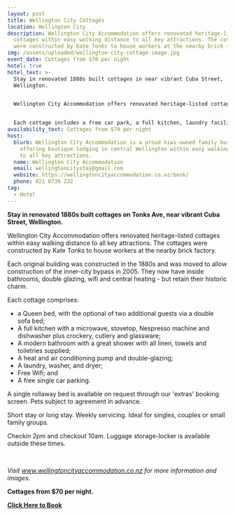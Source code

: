 ```yaml
---
layout: post
title: Wellington City Cottages
location: Wellington City
description: Wellington City Accommodation offers renovated heritage-listed
  cottages within easy walking distance to all key attractions. The cottages
  were constructed by Kate Tonks to house workers at the nearby brick factory.
img: /assets/uploaded/wellington-city-cottage-image.jpg
event_date: Cottages from $70 per night
hotel: true
hotel_text: >-
  Stay in renovated 1880s built cottages in near vibrant Cuba Street,
  Wellington. 


  Wellington City Accommodation offers renovated heritage-listed cottages within easy walking distance to all key attractions. The cottages were constructed by Kate Tonks to house workers at the nearby brick factory.


  Each cottage includes a free car park, a full kitchen, laundry facilities, and more. 
availability_text: Cottages from $70 per night
host:
  blurb: Wellington City Accommodation is a proud kiwi-owned family business
    offering boutique lodging in central Wellington within easy walking distance
    to all key attractions.
  name: Wellington City Accommodation
  email: wellingtoncitystay@gmail.com
  website: https://wellingtoncityaccommodation.co.nz/book/
  phone: 021 0739 232
tag:
  - Hotel
---
```

**Stay in renovated 1880s built cottages on Tonks Ave, near vibrant Cuba Street, Wellington.** 

Wellington City Accommodation offers renovated heritage-listed cottages within easy walking distance to all key attractions. The cottages were constructed by Kate Tonks to house workers at the nearby brick factory. 

Each original building was constructed in the 1880s and was moved to allow construction of the inner-city bypass in 2005. They now have inside bathrooms, double glazing, wifi and central heating - but retain their historic charm.

Each cottage comprises:

* a Queen bed, with the optional of two additional guests via a double sofa bed;
* A full kitchen with a microwave, stovetop, Nespresso machine and dishwasher plus crockery, cutlery and glassware;
* A modern bathroom with a great shower with all linen, towels and toiletries supplied;
* A heat and air conditioning pump and double-glazing; 
* A laundry, washer, and dryer;
* Free Wifi; and
* A free single car parking. 

A single rollaway bed is available on request through our 'extras' booking screen. Pets subject to agreement in advance. 

Short stay or long stay. Weekly servicing. Ideal for singles, couples or small family groups.

Checkin 2pm and checkout 10am. Luggage storage-locker is available outside these times.

<br>

*Visit www.wellingtoncityaccommodation.co.nz for more information and images.* 

**Cottages from $70 per night.**

**[Click Here to Book](https://wellingtoncityaccommodation.co.nz/book/)**